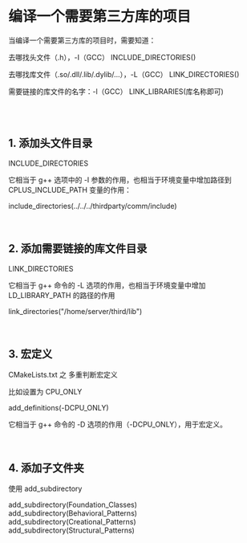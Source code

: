 # 编译一个需要第三方库的项目

当编译一个需要第三方库的项目时，需要知道：

去哪找头文件（.h），-I（GCC）
INCLUDE_DIRECTORIES()

去哪找库文件（.so/.dll/.lib/.dylib/...），-L（GCC）
LINK_DIRECTORIES()

需要链接的库文件的名字：-l（GCC）
LINK_LIBRARIES(库名称即可)



<br><br>

## 1. 添加头文件目录
INCLUDE_DIRECTORIES

它相当于 g++ 选项中的 -I 参数的作用，也相当于环境变量中增加路径到 CPLUS_INCLUDE_PATH 变量的作用：

include_directories(../../../thirdparty/comm/include)

<br>

## 2. 添加需要链接的库文件目录
LINK_DIRECTORIES

它相当于 g++ 命令的 -L 选项的作用，也相当于环境变量中增加 LD_LIBRARY_PATH 的路径的作用

link_directories("/home/server/third/lib")

<br>

## 3. 宏定义
CMakeLists.txt 之 多重判断宏定义

比如设置为 CPU_ONLY

add_definitions(-DCPU_ONLY)

它相当于 g++ 命令的 -D 选项的作用（-DCPU_ONLY），用于宏定义。

<br>

## 4. 添加子文件夹
使用 add_subdirectory

add_subdirectory(Foundation_Classes)
add_subdirectory(Behavioral_Patterns)
add_subdirectory(Creational_Patterns)
add_subdirectory(Structural_Patterns)
